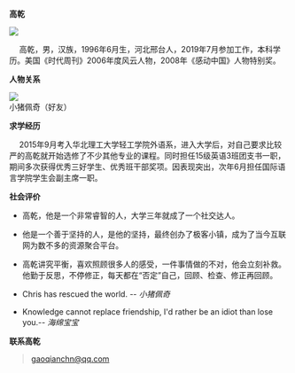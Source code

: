 **高乾**  

![](http://b-ssl.duitang.com/uploads/item/201807/28/20180728221153_fwnrb.thumb.224_0.gif)
 
 &ensp; &ensp;高乾，男，汉族，1996年6月生，河北邢台人，2019年7月参加工作，本科学历。美国《时代周刊》2006年度风云人物，2008年《感动中国》人物特别奖。  

**人物关系**

![](https://timgsa.baidu.com/timg?image&quality=80&size=b100_100&sec=1559726145475&di=c3fa8337899a6b8bb5f4a227d9b62bb7&imgtype=0&src=http%3A%2F%2Fb-ssl.duitang.com%2Fuploads%2Fitem%2F201707%2F07%2F20170707164416_2RNwJ.jpeg)    
小猪佩奇（好友）

**求学经历**   

&ensp; &ensp;2015年9月考入华北理工大学轻工学院外语系，进入大学后，对自己要求比较严的高乾就开始选修了不少其他专业的课程。同时担任15级英语3班团支书一职，期间多次获得优秀三好学生、优秀班干部奖项。因表现突出，次年6月担任国际语言学院学生会副主席一职。  

**社会评价**

- 高乾，他是一个非常睿智的人，大学三年就成了一个社交达人。  

- 他是一个善于坚持的人，是他的坚持，最终创办了极客小镇，成为了当今互联网为数不多的资源聚合平台。  

- 高乾讲究平衡，喜欢照顾很多人的感受，一件事情做的不对，他会立刻补救。他勤于反思，不停修正，每天都在“否定”自己，回顾、检查、修正再回顾。  

- Chris has rescued the world. -- *小猪佩奇*  

- Knowledge cannot replace friendship, I'd rather be an idiot than lose you.-- *海绵宝宝*


**联系高乾**

> gaoqianchn@qq.com
